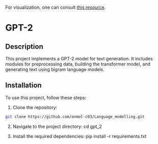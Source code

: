 For visualization, one can consult [this resource](https://bbycroft.net/llm).
# GPT-2

## Description

This project implements a GPT-2 model for text generation. It includes modules for preprocessing data, building the transformer model, and generating text using bigram language models.

## Installation

To use this project, follow these steps:

1. Clone the repository:
```bash
git clone https://github.com/anmol-c03/Language_modelling.git
```

2. Navigate to the project directory:
cd gpt_2


3. Install the required dependencies:
pip install -r requirements.txt

